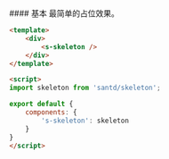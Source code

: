 <cn>
#### 基本
最简单的占位效果。
</cn>

```html
<template>
    <div>
        <s-skeleton />
    </div>
</template>

<script>
import skeleton from 'santd/skeleton';

export default {
    components: {
        's-skeleton': skeleton
    }
}
</script>
```
